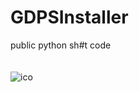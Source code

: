 # GDPSInstaller
public python sh#t code
<br><br><br><img src="https://github.com/GDenisC/GDPSInstaller/blob/main/gdpsico.ico" alt="ico"><br><br>
